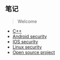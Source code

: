 ## 笔记

> Welcome

- [C++](/c/README.md)
- [Android security]()
- [IOS security]()
- [Linux security]()
- [Open source project]()